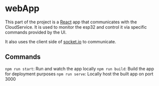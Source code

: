 # webApp

This part of the project is a [React](https://reactjs.org/) app that communicates with the CloudService. It is used to monitor the esp32 and control it via specific commands provided by the UI.

It also uses the client side of [socket.io](https://www.npmjs.com/package/socket.io-client) to communicate.

## Commands

`npm run start`: Run and watch the app locally
`npm run build`: Build the app for deployment purposes
`npm run serve`: Locally host the built app on port 3000
